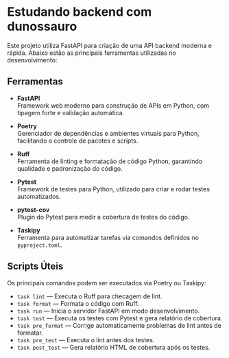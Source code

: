 # Estudando backend com dunossauro

Este projeto utiliza FastAPI para criação de uma API backend moderna e rápida. Abaixo estão as principais ferramentas utilizadas no desenvolvimento:

## Ferramentas

- **FastAPI**  
  Framework web moderno para construção de APIs em Python, com tipagem forte e validação automática.

- **Poetry**  
  Gerenciador de dependências e ambientes virtuais para Python, facilitando o controle de pacotes e scripts.

- **Ruff**  
  Ferramenta de linting e formatação de código Python, garantindo qualidade e padronização do código.

- **Pytest**  
  Framework de testes para Python, utilizado para criar e rodar testes automatizados.

- **pytest-cov**  
  Plugin do Pytest para medir a cobertura de testes do código.

- **Taskipy**  
  Ferramenta para automatizar tarefas via comandos definidos no `pyproject.toml`.

## Scripts Úteis

Os principais comandos podem ser executados via Poetry ou Taskipy:

- `task lint` — Executa o Ruff para checagem de lint.
- `task format` — Formata o código com Ruff.
- `task run` — Inicia o servidor FastAPI em modo desenvolvimento.
- `task test` — Executa os testes com Pytest e gera relatório de cobertura.
- `task pre_format` — Corrige automaticamente problemas de lint antes de formatar.
- `task pre_test` — Executa o lint antes dos testes.
- `task post_test` — Gera relatório HTML de cobertura após os testes.
